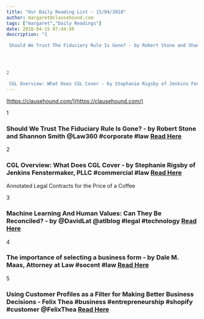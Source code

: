 ```yaml
---
title: "Our Daily Reading List - 15/04/2018"
author: margaret@clausehound.com
tags: ["margaret","Daily Readings"]
date: 2018-04-15 07:44:50
description: "1

 Should We Trust The Fiduciary Rule Is Gone? - by Robert Stone and Shannon Smith @Law360 #corporate #law Read Here

 


2

 CGL Overview: What Does CGL Cover - by Stephanie Rigsby of Jenkins Fen..."
---
```


[https://clausehound.com/](https://clausehound.com/)

1

###  Should We Trust The Fiduciary Rule Is Gone? - by Robert Stone and Shannon Smith @Law360 #corporate #law [Read Here](https://www.law360.com/corporate/articles/1030367/should-we-trust-the-fiduciary-rule-is-gone-)

 

2

###  CGL Overview: What Does CGL Cover - by Stephanie Rigsby of Jenkins Fenstermaker, PLLC #commercial #law [Read Here](https://www.jenkinsfenstermaker.com/blog/2018/04/cgl-overview-insurance-coverage.shtml)

Annotated Legal Contracts
for the Price of a Coffee

3

###  Machine Learning And Human Values: Can They Be Reconciled? - by @DavidLat @atlblog #legal #technology  [Read Here](https://abovethelaw.com/2018/04/ethical-considerations-for-artificial-intelligence/)

 

4

###  The importance of selecting a business form - by Dale M. Maas, Attorney at Law #socent #law [Read Here](https://www.dalemaasatty.com/blog/2018/04/the-importance-of-selecting-a-business-form.shtml)

 

5

###  Using Customer Profiles as a Filter for Making Better Business Decisions - Felix Thea #business #entrepreneurship #shopify #customer @FelixThea [Read Here](https://www.shopify.ca/blog/thousand-customer-profiles)

 
